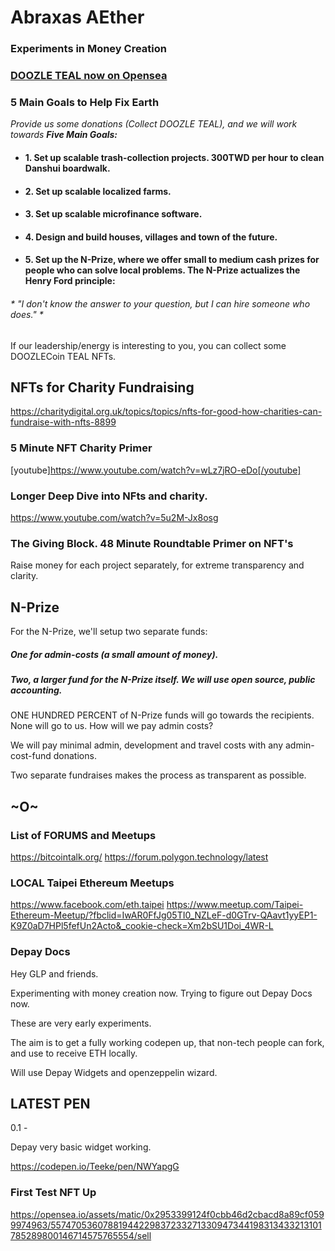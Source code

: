 # Abraxas AEther

### Experiments in Money Creation

### [DOOZLE TEAL now on Opensea](https://opensea.io/assets/matic/0x2953399124f0cbb46d2cbacd8a89cf0599974963/55747053607881944229837233271330947344198313433213101785289800147814087393780)


### 5 Main Goals to Help Fix Earth

*Provide us some donations (Collect DOOZLE TEAL), and we will work towards **Five Main Goals:***

- #### 1. Set up scalable trash-collection projects. 300TWD per hour to clean Danshui boardwalk.
- #### 2. Set up scalable localized farms.
- #### 3. Set up scalable microfinance software. 
- #### 4. Design and build houses, villages and town of the future.
- #### 5. Set up the N-Prize, where we offer small to medium cash prizes for people who can solve local problems. The N-Prize actualizes the Henry Ford principle:

###### * "I don't know the answer to your question, but I can hire someone who does." *

If our leadership/energy is interesting to you, you can collect some DOOZLECoin TEAL NFTs.

## NFTs for Charity Fundraising 

https://charitydigital.org.uk/topics/topics/nfts-for-good-how-charities-can-fundraise-with-nfts-8899

### 5 Minute NFT Charity Primer

[youtube]https://www.youtube.com/watch?v=wLz7jRO-eDo[/youtube]

### Longer Deep Dive into NFts and charity.

https://www.youtube.com/watch?v=5u2M-Jx8osg

### The Giving Block. 48 Minute Roundtable Primer on NFT's

Raise money for each project separately, for extreme transparency and clarity. 

## N-Prize 

For the N-Prize, we'll setup two separate funds: 

##### One for admin-costs (a small amount of money).

##### Two, a larger fund for the N-Prize itself. We will use open source, public accounting.      

ONE HUNDRED PERCENT of N-Prize funds will go towards the recipients. None will go to us. How will we pay admin costs?

We will pay minimal admin, development and travel costs with any admin-cost-fund donations. 

Two separate fundraises makes the process as transparent as possible. 

## ~O~

### List of FORUMS and Meetups

https://bitcointalk.org/
https://forum.polygon.technology/latest

### LOCAL Taipei Ethereum Meetups 

https://www.facebook.com/eth.taipei
https://www.meetup.com/Taipei-Ethereum-Meetup/?fbclid=IwAR0FfJg05TI0_NZLeF-d0GTrv-QAavt1yyEP1-K9Z0aD7HPl5fefUn2Acto&_cookie-check=Xm2bSU1Doi_4WR-L

### Depay Docs

Hey GLP and friends.

Experimenting with money creation now. Trying to figure out Depay Docs now. 

These are very early experiments. 

The aim is to get a fully working codepen up, that non-tech people can fork, and use to receive ETH locally. 

Will use Depay Widgets and openzeppelin wizard. 


## LATEST PEN

0.1 - 

Depay very basic widget working. 

https://codepen.io/Teeke/pen/NWYapgG




### First Test NFT Up

https://opensea.io/assets/matic/0x2953399124f0cbb46d2cbacd8a89cf0599974963/55747053607881944229837233271330947344198313433213101785289800146714575765554/sell
